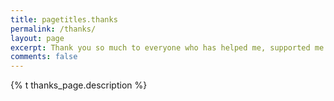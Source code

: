 ```yaml
---
title: pagetitles.thanks
permalink: /thanks/
layout: page
excerpt: Thank you so much to everyone who has helped me, supported me and made me laugh at least once in my life. For me you are the greatest treasure a person can have.
comments: false
---
```


{% t thanks_page.description %}